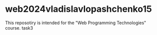# web2024vladislavlopashchenko15
This reposotiry is intended for the "Web Programming Technologies" course.
task3

